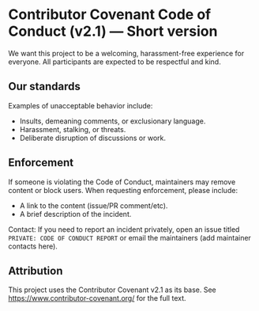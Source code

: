 # Contributor Covenant Code of Conduct (v2.1) — Short version

We want this project to be a welcoming, harassment-free experience for everyone. All participants are expected to be respectful and kind.

## Our standards
Examples of unacceptable behavior include:
- Insults, demeaning comments, or exclusionary language.
- Harassment, stalking, or threats.
- Deliberate disruption of discussions or work.

## Enforcement
If someone is violating the Code of Conduct, maintainers may remove content or block users. When requesting enforcement, please include:
- A link to the content (issue/PR comment/etc).
- A brief description of the incident.

Contact: If you need to report an incident privately, open an issue titled `PRIVATE: CODE OF CONDUCT REPORT` or email the maintainers (add maintainer contacts here).

## Attribution
This project uses the Contributor Covenant v2.1 as its base. See https://www.contributor-covenant.org/ for the full text.
